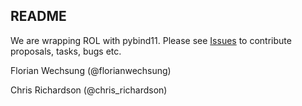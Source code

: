 README
------

We are wrapping ROL with pybind11. Please see [Issues](../../issues) to contribute proposals, tasks, bugs etc.


Florian Wechsung (@florianwechsung)

Chris Richardson (@chris_richardson)